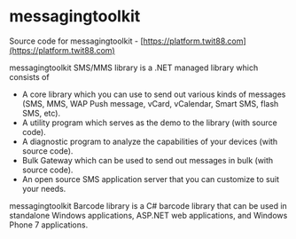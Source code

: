 # messagingtoolkit

Source code for messagingtoolkit - [https://platform.twit88.com](https://platform.twit88.com)

messagingtoolkit SMS/MMS library is a .NET managed library which consists of

- A core library which you can use to send out various kinds of messages (SMS, MMS, WAP Push message, vCard, vCalendar, Smart SMS, flash SMS, etc).
- A utility program which serves as the demo to the library (with source code).
- A diagnostic program to analyze the capabilities of your devices (with source code).
- Bulk Gateway which can be used to send out messages in bulk (with source code).
- An open source SMS application server that you can customize to suit your needs.

messagingtoolkit Barcode library is a C# barcode library that can be used in standalone Windows applications, ASP.NET web applications, and Windows Phone 7 applications.
